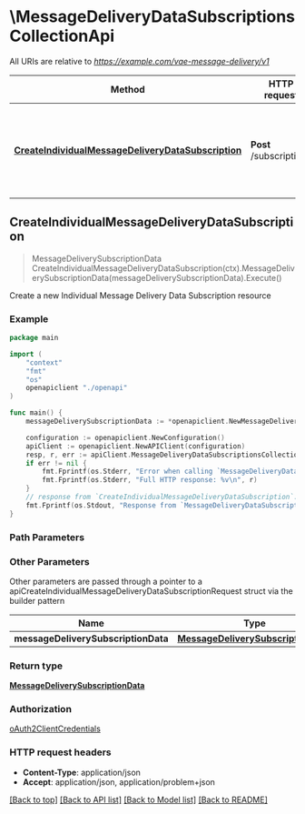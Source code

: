 # \MessageDeliveryDataSubscriptionsCollectionApi

All URIs are relative to *https://example.com/vae-message-delivery/v1*

Method | HTTP request | Description
------------- | ------------- | -------------
[**CreateIndividualMessageDeliveryDataSubscription**](MessageDeliveryDataSubscriptionsCollectionApi.md#CreateIndividualMessageDeliveryDataSubscription) | **Post** /subscriptions | Create a new Individual Message Delivery Data Subscription resource



## CreateIndividualMessageDeliveryDataSubscription

> MessageDeliverySubscriptionData CreateIndividualMessageDeliveryDataSubscription(ctx).MessageDeliverySubscriptionData(messageDeliverySubscriptionData).Execute()

Create a new Individual Message Delivery Data Subscription resource

### Example

```go
package main

import (
    "context"
    "fmt"
    "os"
    openapiclient "./openapi"
)

func main() {
    messageDeliverySubscriptionData := *openapiclient.NewMessageDeliverySubscriptionData("AppSerId_example", "ServiceId_example", "NotifUri_example") // MessageDeliverySubscriptionData | 

    configuration := openapiclient.NewConfiguration()
    apiClient := openapiclient.NewAPIClient(configuration)
    resp, r, err := apiClient.MessageDeliveryDataSubscriptionsCollectionApi.CreateIndividualMessageDeliveryDataSubscription(context.Background()).MessageDeliverySubscriptionData(messageDeliverySubscriptionData).Execute()
    if err != nil {
        fmt.Fprintf(os.Stderr, "Error when calling `MessageDeliveryDataSubscriptionsCollectionApi.CreateIndividualMessageDeliveryDataSubscription``: %v\n", err)
        fmt.Fprintf(os.Stderr, "Full HTTP response: %v\n", r)
    }
    // response from `CreateIndividualMessageDeliveryDataSubscription`: MessageDeliverySubscriptionData
    fmt.Fprintf(os.Stdout, "Response from `MessageDeliveryDataSubscriptionsCollectionApi.CreateIndividualMessageDeliveryDataSubscription`: %v\n", resp)
}
```

### Path Parameters



### Other Parameters

Other parameters are passed through a pointer to a apiCreateIndividualMessageDeliveryDataSubscriptionRequest struct via the builder pattern


Name | Type | Description  | Notes
------------- | ------------- | ------------- | -------------
 **messageDeliverySubscriptionData** | [**MessageDeliverySubscriptionData**](MessageDeliverySubscriptionData.md) |  | 

### Return type

[**MessageDeliverySubscriptionData**](MessageDeliverySubscriptionData.md)

### Authorization

[oAuth2ClientCredentials](../README.md#oAuth2ClientCredentials)

### HTTP request headers

- **Content-Type**: application/json
- **Accept**: application/json, application/problem+json

[[Back to top]](#) [[Back to API list]](../README.md#documentation-for-api-endpoints)
[[Back to Model list]](../README.md#documentation-for-models)
[[Back to README]](../README.md)

